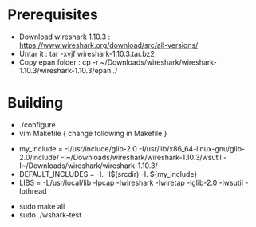 # Prerequisites
* Download wireshark 1.10.3 : https://www.wireshark.org/download/src/all-versions/
* Untar it : tar -xvjf wireshark-1.10.3.tar.bz2
* Copy epan folder : cp -r ~/Downloads/wireshark/wireshark-1.10.3/wireshark-1.10.3/epan ./

# Building
- ./configure
- vim Makefile { change following in Makefile }
 * my_include = -I/usr/include/glib-2.0 -I/usr/lib/x86_64-linux-gnu/glib-2.0/include/ -I~/Downloads/wireshark/wireshark-1.10.3/wsutil -I~/Downloads/wireshark/wireshark-1.10.3/
 * DEFAULT_INCLUDES = -I. -I$(srcdir) -I. ${my_include}
 * LIBS = -L/usr/local/lib -lpcap -lwireshark -lwiretap -lglib-2.0 -lwsutil -lpthread

- sudo make all
- sudo ./wshark-test
